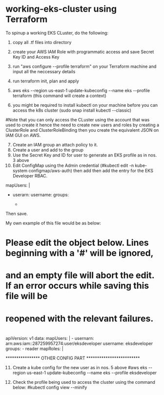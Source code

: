 # working-eks-cluster using Terraform

To spinup a working EKS CLuster, do the following:
1. copy all .tf files into  directory
2. create your AWS IAM Role with programmatic access and save Secret Key ID and Access Key
3. run "aws configure --profile terraform" on your Terraform machine and input all the neccessary details
4. run terraform init, plan and apply


5. aws eks --region us-east-1 update-kubeconfig --name eks --profile terraform  (this command will create a context)

6. you might be required to install kubectl on your machine before you can access the k8s cluster (sudo snap install kubectl --classic)

#Note that you can only access the CLuster using the account that was used to create it hence the need to create new users and roles by creating a ClusterRole and ClusterRoleBinding then you create the equivalent JSON on IAM GUI on AWS.

7. Create an IAM group an attach policy to it.
8. Create a user and add to the group
9. Use the Secret Key and ID for user to generate an EKS profile as in nos. 3 above
10. Edit ConfigMap using the Admin credential (#kubectl edit -n kube-system configmap/aws-auth) then add then add the entry for the EKS Developer RBAC.

mapUsers: |
  - userarn: <arn for user created in IAM>
    username: <username of choice>
    groups:
    - <name of the group in the RBAC.yml file>
Then save.

My own example of this file would be as below:

# Please edit the object below. Lines beginning with a '#' will be ignored,
# and an empty file will abort the edit. If an error occurs while saving this file will be
# reopened with the relevant failures.
#
apiVersion: v1
data:
  mapUsers: |
    - usernarn: arn:aws:iam::287259957274:user/eksdeveloper
      username: eksdeveloper
      groups:
      - reader
  mapRoles: |
  
  **************** OTHER CONFIG PART *************************

11. Create a kube config for the new user as in nos. 5 above
#aws eks --region us-east-1 update-kubeconfig --name eks --profile eksdeveloper

12. Check the profile being used to access the cluster using the command below:
#kubectl config view --minify

